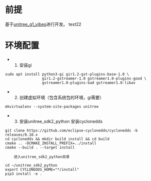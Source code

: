 # 前提
基于[unitree_g1_vibes](https://github.com/Sentdex/unitree_g1_vibes/tree/main)进行开发。
test22
# 环境配置
- 1. 安装gi
```
sudo apt install python3-gi gir1.2-gst-plugins-base-1.0 \
                 gir1.2-gstreamer-1.0 gstreamer1.0-plugins-good \
                 gstreamer1.0-plugins-bad gstreamer1.0-libav
```
- 2. 创建虚拟环境（包含系统包的环境，gi需要）
```
mkvirtualenv --system-site-packages unitree
```
- 3. 安装unitree_sdk2_python
        安装cyclonedds
```
git clone https://github.com/eclipse-cyclonedds/cyclonedds -b releases/0.10.x 
cd cyclonedds && mkdir build install && cd build
cmake .. -DCMAKE_INSTALL_PREFIX=../install
cmake --build . --target install
```

        进入unitree_sdk2_python目录
        
```
cd ~/unitree_sdk2_python
export CYCLONEDDS_HOME="*/install"
pip3 install -e .
```
